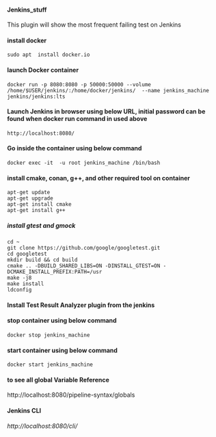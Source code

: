 #### Jenkins_stuff
This plugin will show the most frequent failing test on Jenkins 
#### install docker
    sudo apt  install docker.io
#### launch Docker container
    docker run -p 8080:8080 -p 50000:50000 --volume /home/$USER/jenkins/:/home/docker/jenkins/  --name jenkins_machine jenkins/jenkins:lts
#### Launch Jenkins in browser using below URL, initial password can be found when docker run command in used above
    http://localhost:8080/
#### Go inside the container using below command
    docker exec -it  -u root jenkins_machine /bin/bash
#### install cmake, conan, g++, and other required tool on container 
    apt-get update
    apt-get upgrade
    apt-get install cmake
    apt-get install g++
##### install gtest and gmock
    cd ~
    git clone https://github.com/google/googletest.git
    cd googletest
    mkdir build && cd build
    cmake .. -DBUILD_SHARED_LIBS=ON -DINSTALL_GTEST=ON -DCMAKE_INSTALL_PREFIX:PATH=/usr
    make -j8
    make install
    ldconfig

#### Install Test Result Analyzer plugin from the jenkins

#### stop container using below command
    docker stop jenkins_machine
#### start container using below command
    docker start jenkins_machine
#### to see all global Variable Reference
http://localhost:8080/pipeline-syntax/globals

#### Jenkins CLI
_http://localhost:8080/cli/_

